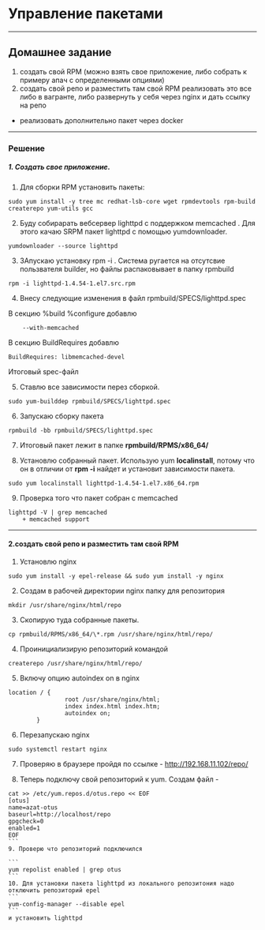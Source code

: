 # Управление пакетами

---

## Домашнее задание

1) создать свой RPM (можно взять свое приложение, либо собрать к примеру апач с определенными опциями)
2) создать свой репо и разместить там свой RPM
реализовать это все либо в вагранте, либо развернуть у себя через nginx и дать ссылку на репо

* реализовать дополнительно пакет через docker

---

### Решение

##### 1. Создать свое приложение.

1. Для сборки RPM установить пакеты:

```
sudo yum install -y tree mc redhat-lsb-core wget rpmdevtools rpm-build createrepo yum-utils gcc
```

2. Буду собирарать вебсервер lighttpd с поддержком memcached . Для этого качаю SRPM пакет lighttpd с помощью yumdownloader.

```
yumdownloader --source lighttpd
```

3. ЗАпускаю установку rpm -i . Система ругается на отсутсвие пользвателя builder, но файлы распаковывает в папку rpmbuild

```
rpm -i lighttpd-1.4.54-1.el7.src.rpm 
```
4. Внесу следующие изменения в файл rpmbuild/SPECS/lighttpd.spec

В секцию %build %configure добавлю

```
 	--with-memcached
```
В секцию BuildRequires добавлю

```
BuildRequires: libmemcached-devel
```

Итоговый spec-файл 

5. Ставлю все зависимости перез сборкой.

```
sudo yum-builddep rpmbuild/SPECS/lighttpd.spec
```

6. Запускаю сборку пакета

```
rpmbuild -bb rpmbuild/SPECS/lighttpd.spec
```

7. Итоговый пакет лежит в папке **rpmbuild/RPMS/x86_64/**


8. Установлю собранный пакет. Использую yum **localinstall**, потому что он в отличии от **rpm -i** найдет и установит зависимости пакета. 

```
sudo yum localinstall lighttpd-1.4.54-1.el7.x86_64.rpm
```
9. Проверка того что пакет собран с memcached

```
lighttpd -V | grep memcached
	+ memcached support
```

---


#### 2.создать свой репо и разместить там свой RPM

1. Установлю nginx

```
sudo yum install -y epel-release && sudo yum install -y nginx
```
2. Создам в рабочей директории nginx папку для репозитория

```
mkdir /usr/share/nginx/html/repo
```
3. Скопирую туда собранные пакеты.

```
cp rpmbuild/RPMS/x86_64/\*.rpm /usr/share/nginx/html/repo/
```
4. Проинициализирую репозиторий командой

```
createrepo /usr/share/nginx/html/repo/
```

5. Включу опцию autoindex on в nginx

```
location / {
                root /usr/share/nginx/html;
                index index.html index.htm;
                autoindex on;
        }

```
6. Перезапускаю nginx

```
sudo systemctl restart nginx
```
7. Проверяю в браузере пройдя по ссылке - http://192.168.11.102/repo/

8. Теперь подключу свой репозиторий к yum. Создам файл - 
````
cat >> /etc/yum.repos.d/otus.repo << EOF
[otus]
name=azat-otus
baseurl=http://localhost/repo
gpgcheck=0
enabled=1
EOF
```
9. Проверю что репозиторий подключился

```
yum repolist enabled | grep otus
```
10. Для установки пакета lighttpd из локального репозитония надо отключить репозиторий epel
```
yum-config-manager --disable epel
```
и установить lighttpd


